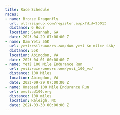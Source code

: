 ```yaml
---
title: Race Schedule
races:
- name: Bronze Dragonfly
  url: ultrasignup.com/register.aspx?did=95013
  distance: 6 Hour
  location: Savannah, GA
  date: 2023-04-29 07:00:00 Z
- name: Dam Yeti 55K
  url: yetitrailrunners.com/dam-yeti-50-miler-55k/
  distance: 55K
  location: Abingdon, VA
  date: 2023-04-01 00:00:00 Z
- name: Yeti 100 Mile Endurance Run
  url: yetitrainrunners.com/yeti_100_va/
  distance: 100 Miles
  location: Abingdon, VA
  date: 2023-09-29 07:00:00 Z
- name: Umstead 100 Mile Endurance Run
  url: umstead100.org
  distance: 100 miles
  location: Raleigh, NC
  date: 2024-03-30 00:00:00 Z
---
```


